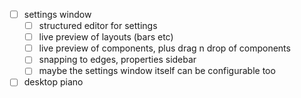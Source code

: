 - [ ] settings window
  - [ ] structured editor for settings
  - [ ] live preview of layouts (bars etc)
  - [ ] live preview of components, plus drag n drop of components
  - [ ] snapping to edges, properties sidebar
  - [ ] maybe the settings window itself can be configurable too
- [ ] desktop piano
